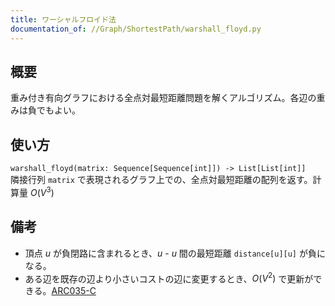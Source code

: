 ```yaml
---
title: ワーシャルフロイド法
documentation_of: //Graph/ShortestPath/warshall_floyd.py
---
```


## 概要
重み付き有向グラフにおける全点対最短距離問題を解くアルゴリズム。各辺の重みは負でもよい。

## 使い方
`warshall_floyd(matrix: Sequence[Sequence[int]]) -> List[List[int]]`  
隣接行列 `matrix` で表現されるグラフ上での、全点対最短距離の配列を返す。計算量 $O(V^3)$

## 備考
- 頂点 $u$ が負閉路に含まれるとき、$u$ - $u$ 間の最短距離 `distance[u][u]` が負になる。
- ある辺を既存の辺より小さいコストの辺に変更するとき、$O(V^2)$ で更新ができる。[ARC035-C](https://atcoder.jp/contests/arc035/tasks/arc035_c)
